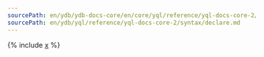 ```yaml
---
sourcePath: en/ydb/ydb-docs-core/en/core/yql/reference/yql-docs-core-2/syntax/declare.md
sourcePath: en/ydb/yql/reference/yql-docs-core-2/syntax/declare.md
---
```



{% include [x](_includes/declare/general.md) %}
